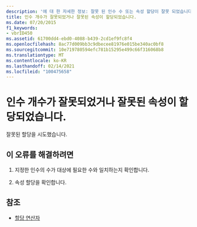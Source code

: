 ```yaml
---
description: '에 대 한 자세한 정보: 잘못 된 인수 수 또는 속성 할당이 잘못 되었습니다.'
title: 인수 개수가 잘못되었거나 잘못된 속성이 할당되었습니다.
ms.date: 07/20/2015
f1_keywords:
- vbrID450
ms.assetid: 61700dd4-ebd0-4088-b439-2cd1ef9fc8f4
ms.openlocfilehash: 8ac77d009bb3c9dbecee81976e015be340ac0bf8
ms.sourcegitcommit: 10e719780594efc781b15295e499c66f316068b8
ms.translationtype: MT
ms.contentlocale: ko-KR
ms.lasthandoff: 02/14/2021
ms.locfileid: "100475658"
---
```

# <a name="wrong-number-of-arguments-or-property-assignment-not-valid"></a>인수 개수가 잘못되었거나 잘못된 속성이 할당되었습니다.

잘못된 할당을 시도했습니다.  
  
## <a name="to-correct-this-error"></a>이 오류를 해결하려면  
  
1. 지정한 인수의 수가 대상에 필요한 수와 일치하는지 확인합니다.  
  
2. 속성 할당을 확인합니다.  
  
## <a name="see-also"></a>참조

- [할당 연산자](../language-reference/operators/assignment-operators.md)
